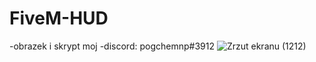 # FiveM-HUD
-obrazek i skrypt moj
-discord: pogchemnp#3912
![Zrzut ekranu (1212)](https://user-images.githubusercontent.com/92223356/139727028-6d11ee74-230c-4569-91c1-52a84aefed1f.png)
